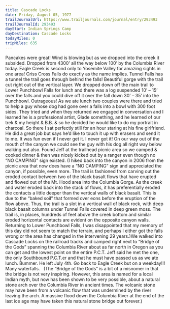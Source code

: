 ```yaml
---
title: Cascade Locks
date: Friday, August 05, 1977
trailJournalUrl: https://www.trailjournals.com/journal/entry/293493
trailJournalId: 293493
dayStart: Indian Springs Camp
dayDestination: Cascade Locks
todayMiles: 0
tripMiles: 635
---
```

Pancakes were great! Wind is blowing but as we dropped into the creek it subsided. Dropped from 4300’ all the way below 100’ by the Columbia River today. Eagle Creek is second only to Yosemite Valley for amazing sights in one area! Criss Cross Falls do exactly as the name implies. Tunnel Falls has a tunnel the trail goes through behind the falls! Beautiful gorge with the trail cut right out of the vertical layer. We dropped down off the main trail to Lower Punchbowl Falls for lunch and there was a log suspended 10’ – 15’ over the falls and you could dive off it over the fall down 30’ – 35’ into the Punchbowl. Outrageous! As we ate lunch two couples were there and tried to help a guy whose dog had gone over a falls into a bowl with 300 foot sides. They tried and when they returned we engaged in conversation and I learned he is a professional artist, Glade something, and he learned of our trek & my height & B.B. & so he decided he would like to do my portrait in charcoal. So there I sat perfectly still for an hour staring at his fine girlfriend. He did a great job but says he’d like to touch it up with erasers and send it to me. It was fun even if I never get it. I never got it! On our way out of the mouth of the canyon we could see the guy with his dog all right way below walking out also. Found Jeff at the trailhead picnic area so we camped & cooked dinner & then was nicely kicked out by a ranger even though no “NO CAMPING” sign existed. (I hiked back into the canyon in 2006 from the picnic area that now does have a “NO CAMPING” sign and appreciated the canyon, if possible, even more. The trail is fashioned from carving out the eroded contact between two of the black basalt flows that have erupted and flowed out of the Mt. Hood area into the Columbia Gorge. As the creek and water eroded back into the stack of flows, it has preferentially eroded the contacts a little deeper than the vertical walls of black basalt. This is due to the “baked soil” that formed over eons before the eruption of the flow above. Thus, the trail is a slot in a vertical wall of black rock, with deep black basalt columns under Tunnel Falls covered in deep green moss. The trail is, in places, hundreds of feet above the creek bottom and similar eroded horizontal contacts are evident on the opposite canyon walls. Returning to Lower Punchbowl Falls, I was disappointed that my memory of this day did not seem to match the terrain, and perhaps I either got the falls wrong or the area has changed in the intervening 29 years.)We walked into Cascade Locks on the railroad tracks and camped right next to “Bridge of the Gods” spanning the Columbia River about as far north in Oregon as you can get and the lowest point on the entire P.C.T. Jeff said he met the one, the only Southbound P.C.T.er and that he must have passed us as we ate lunch. Bummer. He left July 4th. Go back to Eagle Creek but on a weekday!!! Many waterfalls.   (The “Bridge of the Gods” is a bit of a misnomer in that the bridge is not very inspiring. However, this area is named for a local Indian myth, but now has been shown to be very possible, about a natural stone arch over the Columbia River in ancient times. The volcanic stone may have been from a volcanic flow that was undermined by the river leaving the arch. A massive flood down the Columbia River at the end of the last ice age may have taken this natural stone bridge out forever.)
